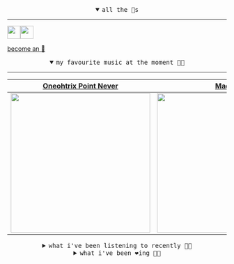 <details open>

<summary align="center"><samp>all the 🥚s</samp></summary>
<hr />

<a href="https://github.com/pvinis"><img src="https://avatars.githubusercontent.com/u/100233?s=90&v=4" width="30" height="30" /><a href="https://github.com/maxPugh"><img src="https://avatars.githubusercontent.com/u/46350013?s=90&u=52a601eaa2d272b35477d096fe782ebf0a8a1f68&v=4" width="30" height="30" />

<samp><a href="https://github.com/bitttttten/bitttttten/stargazers">become an 🥚</a></samp>

</details>

<details open>

<summary align="center"><samp>my favourite music at the moment 🎵🎶</samp></summary>
<hr />

<!-- toc -->

| [Oneohtrix Point Never](https://open.spotify.com/artist/2wPDbhaGXCqROrVmwDdCrK)                                                                                  | [Madlib](https://open.spotify.com/artist/5LhTec3c7dcqBvpLRWbMcf)                                                                                                 | [Four Tet](https://open.spotify.com/artist/7Eu1txygG6nJttLHbZdQOh)                                                                                               | [Boards of Canada](https://open.spotify.com/artist/2VAvhf61GgLYmC6C8anyX1)                                                                                       |
| ---------------------------------------------------------------------------------------------------------------------------------------------------------------- | ---------------------------------------------------------------------------------------------------------------------------------------------------------------- | ---------------------------------------------------------------------------------------------------------------------------------------------------------------- | ---------------------------------------------------------------------------------------------------------------------------------------------------------------- |
| [<img src="https://i.scdn.co/image/0513eb98de7ee505153e9175f79e3fb59457c9aa" width="320" height="auto">](https://open.spotify.com/artist/2wPDbhaGXCqROrVmwDdCrK) | [<img src="https://i.scdn.co/image/e73ab683f7db79f808d05538cc4390b4e5d47804" width="320" height="auto">](https://open.spotify.com/artist/5LhTec3c7dcqBvpLRWbMcf) | [<img src="https://i.scdn.co/image/ab6761610000e5eb84e29d09b4917bec2700a0d7" width="320" height="auto">](https://open.spotify.com/artist/7Eu1txygG6nJttLHbZdQOh) | [<img src="https://i.scdn.co/image/c0b33a8d211600d70dcda3077d6a582da34321b0" width="320" height="auto">](https://open.spotify.com/artist/2VAvhf61GgLYmC6C8anyX1) |

<!-- tocstop -->

</details>

<details>

<summary align="center"><samp>what i've been listening to recently 🎵🎶</samp></summary>
<hr />

<!-- toc -->

| [Destroy Us<br />Beachy Head](https://open.spotify.com/track/4JyPavbx7xXwCmHfr1RkFr)                                                                            | [Alberto Balsalm<br />Aphex Twin](https://open.spotify.com/track/21Phj46KeUHOWyZW9A9b7P)                                                                        | [Dungtitled (In a Major)<br />Stars Of The Lid](https://open.spotify.com/track/3OgkfYg13Jj96E982moWje)                                                          | [Aquarius<br />Boards of Canada](https://open.spotify.com/track/4ZX7QjwBqZTelll7to0d5S)                                                                         |
| --------------------------------------------------------------------------------------------------------------------------------------------------------------- | --------------------------------------------------------------------------------------------------------------------------------------------------------------- | --------------------------------------------------------------------------------------------------------------------------------------------------------------- | --------------------------------------------------------------------------------------------------------------------------------------------------------------- |
| [<img src="https://i.scdn.co/image/2978df718bae736494004c171659aba9fd1e2142" width="320" height="auto">](https://open.spotify.com/track/4JyPavbx7xXwCmHfr1RkFr) | [<img src="https://i.scdn.co/image/5630c4ae80c6d8cb16f021fdf5b4fc28c90420ab" width="320" height="auto">](https://open.spotify.com/track/21Phj46KeUHOWyZW9A9b7P) | [<img src="https://i.scdn.co/image/6fce70a6ff52a904bacf8c17f3aff94c3e22d258" width="320" height="auto">](https://open.spotify.com/track/3OgkfYg13Jj96E982moWje) | [<img src="https://i.scdn.co/image/c0b33a8d211600d70dcda3077d6a582da34321b0" width="320" height="auto">](https://open.spotify.com/track/4ZX7QjwBqZTelll7to0d5S) |

<!-- tocstop -->

</details>

<details>

<summary align="center"><samp>what i've been ❤️ing 🎵🎶</samp></summary>
<hr />

<!-- toc -->

| [Destroy Us<br />Beachy Head](https://open.spotify.com/album/0L3l1l1YMrkLkU61rVAtJW)                                                                            | [Love Fade<br />Tamaryn](https://open.spotify.com/album/4yfIr3uR60hcYNr1ttJNoC)                                                                                 | [Cherry-coloured Funk<br />Cocteau Twins](https://open.spotify.com/album/5lEphbceIgaK1XxWeSrC9E)                                                                | [Journey In Satchidananda<br />Alice Coltrane](https://open.spotify.com/album/14qDLRNo3R2MsddIfWXpcB)                                                           |
| --------------------------------------------------------------------------------------------------------------------------------------------------------------- | --------------------------------------------------------------------------------------------------------------------------------------------------------------- | --------------------------------------------------------------------------------------------------------------------------------------------------------------- | --------------------------------------------------------------------------------------------------------------------------------------------------------------- |
| [<img src="https://i.scdn.co/image/ab67616d0000b27340e69dbf19963b5f981c306d" width="320" height="auto">](https://open.spotify.com/album/0L3l1l1YMrkLkU61rVAtJW) | [<img src="https://i.scdn.co/image/ab67616d0000b273145b30f03fa8a4e348072625" width="320" height="auto">](https://open.spotify.com/album/4yfIr3uR60hcYNr1ttJNoC) | [<img src="https://i.scdn.co/image/ab67616d0000b273dd65e48e39cbd75ee8dd81a3" width="320" height="auto">](https://open.spotify.com/album/5lEphbceIgaK1XxWeSrC9E) | [<img src="https://i.scdn.co/image/ab67616d0000b273f7eb9e144c0de9697aaa0d11" width="320" height="auto">](https://open.spotify.com/album/14qDLRNo3R2MsddIfWXpcB) |

<!-- tocstop -->

</details>
